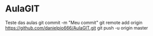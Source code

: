 # AulaGIT
Teste das aulas
git commit -m "Meu commit"
git remote add origin https://github.com/danielpio666/AulaGIT.git
git push -u origin master
